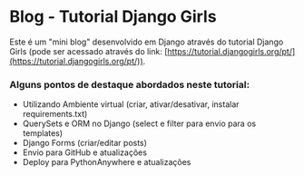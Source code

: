 # Blog - Tutorial Django Girls

Este é um "mini blog" desenvolvido em Django através do tutorial Django Girls (pode ser acessado através do link: [https://tutorial.djangogirls.org/pt/](https://tutorial.djangogirls.org/pt/)).

### Alguns pontos de destaque abordados neste tutorial:
- Utilizando Ambiente virtual (criar, ativar/desativar, instalar requirements.txt)
- QuerySets e ORM no Django (select e filter para envio para os templates)
- Django Forms (criar/editar posts)
- Envio para GitHub e atualizações
- Deploy para PythonAnywhere e atualizações
